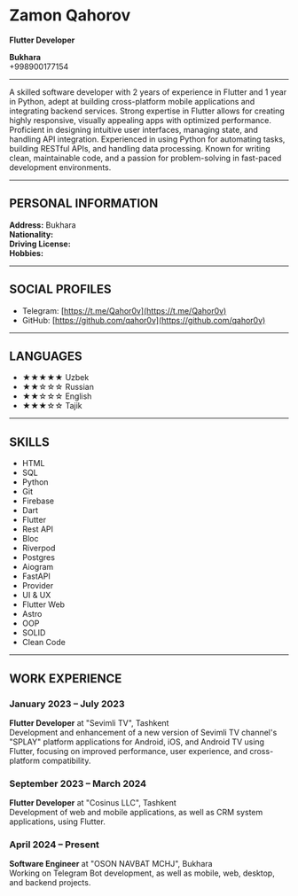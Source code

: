 # Zamon Qahorov  
**Flutter Developer**  

**Bukhara**  
+998900177154  

---

A skilled software developer with 2 years of experience in Flutter and 1 year in Python, adept at building cross-platform mobile applications and integrating backend services. Strong expertise in Flutter allows for creating highly responsive, visually appealing apps with optimized performance. Proficient in designing intuitive user interfaces, managing state, and handling API integration. Experienced in using Python for automating tasks, building RESTful APIs, and handling data processing. Known for writing clean, maintainable code, and a passion for problem-solving in fast-paced development environments.

---

## PERSONAL INFORMATION  
**Address:** Bukhara  
**Nationality:**  
**Driving License:**  
**Hobbies:**  

---

## SOCIAL PROFILES  
* Telegram: [https://t.me/Qahor0v](https://t.me/Qahor0v)  
* GitHub: [https://github.com/qahor0v](https://github.com/qahor0v)  

---

## LANGUAGES  
- ★★★★★ Uzbek  
- ★★☆☆☆ Russian  
- ★★☆☆☆ English  
- ★★★☆☆ Tajik  

---

## SKILLS  
- HTML  
- SQL  
- Python  
- Git  
- Firebase  
- Dart  
- Flutter  
- Rest API  
- Bloc  
- Riverpod  
- Postgres  
- Aiogram  
- FastAPI  
- Provider  
- UI & UX  
- Flutter Web  
- Astro  
- OOP  
- SOLID  
- Clean Code  

---

## WORK EXPERIENCE  

### January 2023 – July 2023  
**Flutter Developer** at "Sevimli TV", Tashkent  
Development and enhancement of a new version of Sevimli TV channel's "SPLAY" platform applications for Android, iOS, and Android TV using Flutter, focusing on improved performance, user experience, and cross-platform compatibility.  

### September 2023 – March 2024  
**Flutter Developer** at "Cosinus LLC", Tashkent  
Development of web and mobile applications, as well as CRM system applications, using Flutter.  

### April 2024 – Present  
**Software Engineer** at "OSON NAVBAT MCHJ", Bukhara  
Working on Telegram Bot development, as well as mobile, web, desktop, and backend projects.  
